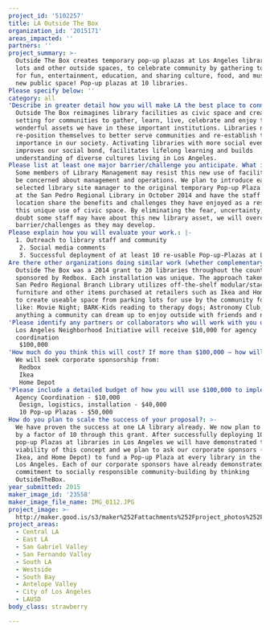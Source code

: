 ```yaml
---
project_id: '5102257'
title: LA Outside The Box
organization_id: '2015171'
areas_impacted: ''
partners: ''
project_summary: >-
  Outside The Box creates temporary pop-up plazas at Los Angeles library parking
  lots and other outside spaces, to celebrate community by gathering together
  for fun, entertainment, education, and sharing culture, food, and music. LA's
  new public space! Pop-up plazas at 10 libraries.
Please specify below: ''
category: all
'Describe in greater detail how you will make LA the best place to connect:': >-
  Outside The Box reimagines library facilities as civic space and creates a
  setting for communities to gather, learn, live, celebrate and enjoy the
  wonderful assets we have in these important institutions. Libraries need to
  re-position themselves to better serve communities and re-establish their true
  importance in our society. Activating libraries with more social events
  improves our social bond, facilitates lifelong learning and builds
  understanding of diverse cultures living in Los Angeles.
Please list at least one major barrier/challenge you anticipate. What is your strategy for overcoming these obstacles?: >-
  Some members of Library Management may resist this new use of facilities and
  be concerned about management and operations. We plan to introduce each
  selected library site manager to the original temporary Pop-up Plaza installed
  at the San Pedro Regional Library in October 2014 and have the staff from this
  location share the benefits and challenges they have enjoyed as a result of
  this unique use of civic space. By eliminating the fear, uncertainty, and
  doubt some staff may have about this new library asset, we will overcome the
  barrier/challenges as they may develop.
Please explain how you will evaluate your work.: |-
  1. Outreach to library staff and community
   2. Social media comments
   3. Successful deployment of at least 10 re-usable Pop-up-Plazas at Los Angeles Libraries
Are there other organizations doing similar work (whether complementary or competitive)? What is unique about your proposed approach?: >-
  Outside The Box was a 2014 grant to 20 libraries throughout the country
  sponsored by Redbox. Each installation was unique. The approach taken at the
  San Pedro Regional Branch Library utilizes off-the-shelf modular/stackable
  furniture and other items purchased at retailers such as Ikea and Home Depot
  to create useable space from parking lots for use by the community for events
  like: Movie Night; BARK-Kids reading to therapy dogs; Astronomy Club, and
  anything a community can dream up to enjoy outside with friends and neighbors
'Please identify any partners or collaborators who will work with you on this project. How much of the $100,000 grant award will each partner receive?': >-
  Los Angeles Neighborhood Initiative will receive $10,000 for agency
  coordination
   $100,000
'How much do you think this will cost? If more than $100,000 – how will you cover the additional costs?': |-
  We will seek corporate sponsorship from:
   Redbox
   Ikea
   Home Depot
'Please include a detailed budget of how you will use $100,000 to implement this project.': |-
  Agency Coordination - $10,000
   Design, logistics, installation - $40,000
   10 Pop-up Plazas - $50,000
How do you plan to scale the success of your proposal?: >-
  We have proven the success at one LA library already. We now plan to grow this
  by a factor of 10 through this grant. After successfully deploying 10 new
  pop-up Plazas at libraries in Los Angeles we will have demonstrated the
  viability of this concept and we plan to ask our corporate sponsors (Redbox,
  Ikea, and Home Depot) to fund a Pop-up Plaza at every library in the City of
  Los Angeles. Each of our corporate sponsors have already demonstrated their
  commitment to socially responsible community-building by thinking
  OutsideTheBox.
year_submitted: 2015
maker_image_id: '23558'
maker_image_file_name: IMG_0112.JPG
project_image: >-
  http://maker.good.is/s3/maker%252Fattachments%252Fproject_photos%252Fimages%252F23558%252Fdisplay%252FIMG_0112.JPG=c570x385
project_areas:
  - Central LA
  - East LA
  - San Gabriel Valley
  - San Fernando Valley
  - South LA
  - Westside
  - South Bay
  - Antelope Valley
  - City of Los Angeles
  - LAUSD
body_class: strawberry

---
```

